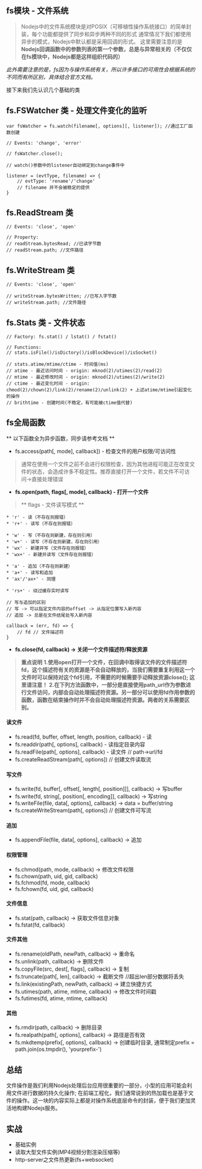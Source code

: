 ## fs模块 - 文件系统

> Nodejs中的文件系统模块是对POSIX（可移植性操作系统接口）的简单封装，每个功能都提供了同步和异步两种不同的形式
> 通常情况下我们都使用异步的模式，Nodejs中默认都是采用回调的形式。
> 这里需要注意的是**Nodejs回调函数中的参数列表的第一个参数，总是与异常相关的（不仅仅在fs模块中，Nodejs都是这样组织代码的）**

_此外需要注意的是，fs因为与操作系统有关，所以许多接口的可用性会根据系统的不同而有所区别，具体结合官方文档。_

接下来我们先认识几个基础的类

## fs.FSWatcher 类 - 处理文件变化的监听

```
var fsWatcher = fs.watch(filename[, options][, listener]); //通过工厂函数创建

// Events: 'change', 'error'

// fsWatcher.close();

// watch()参数中的listener自动绑定到change事件中

listener = (evtType, filename) => {
    // evtType: 'rename'/'change'
    // filename 并不会被稳定的提供
}
```

## fs.ReadStream 类

```
// Events: 'close', 'open'

// Property:
// readStream.bytesRead; //已读字节数
// readStream.path; //文件路径
```

## fs.WriteStream 类

```
// Events: 'close', 'open'

// writeStream.bytesWritten; //已写入字节数
// writeStream.path; //文件路径
```

## fs.Stats 类 - 文件状态

```
// Factory: fs.stat() / lstat() / fstat()

// Functions: 
// stats.isFile()/isDictory()/isBlockDevice()/isSocket()

// stats.atime/mtime/ctime - 时间值(ms)
// atime - 最近访问时间 - origin: mknod(2)/utimes(2)/read(2)
// mtime - 最近修改时间 - origin: mknod(2)/utimes(2)/write(2)
// ctime - 最近变化时间 - origin: chmod(2)/chown(2)/link(2)/rename(2)/unlink(2) + 上述atime/mtime引起变化的操作
// brithtime - 创建时间(不稳定，有可能被ctime值代替)
```

## fs全局函数

** 以下函数全为异步函数，同步请参考文档 **

* fs.access(path[, mode], callback]) - 检查文件的用户权限/可访问性

> 通常在使用一个文件之前不会进行权限检查，因为其他进程可能正在改变文件的状态，会造成许多不稳定性。推荐直接打开一个文件，若文件不可访问->直接处理错误

* **fs.open(path, flags[, mode], callback) - 打开一个文件**

> ** flags - 文件读写模式 **

```
* 'r' - 读（不存在则报错）
* 'r+' - 读写（不存在则报错）

* 'w' - 写（不存在则新建，存在则引用）
* 'w+' - 读写（不存在则新建，存在则引用）
* 'wx' - 新建并写（文件存在则报错）
* 'wx+' - 新建并读写（文件存在则报错）

* 'a' - 追加（不存在则新建）
* 'a+' - 读写和追加
* 'ax'/'ax+' - 同理

* 'rs+' - 绕过缓存实时读写

// 写与追加的区别
// 写 -> 可以指定文件内容的offset -> 从指定位置写入新内容
// 追加 -> 总是在文件结尾处写入新内容
```

```
callback = (err, fd) => {
    // fd // 文件描述符
}
```

* **fs.close(fd, callback) -> 关闭一个文件描述符/释放资源**

> **重点说明**
> **1.使用open打开一个文件，在回调中取得该文件的文件描述符fd，这个描述符有关的资源是不会自动释放的，当我们需要重复利用这一个文件时可以保持对这个fd引用，不需要的时候需要手动释放资源close(); 这里请注意！**
> **2.在下列方法函数中，一部分是直接使用path_url作为参数进行文件访问，内部会自动处理描述符资源。另一部分可以使用fd作用参数的函数，函数在结束操作时并不会自动处理描述符资源。两者的关系需要区别。**

#### 读文件
* fs.read(fd, buffer, offset, length, position, callback) - 读
* fs.readdir(path[, options], callback) - 读指定目录内容
* fs.readFile(path[, options], callback) - 读文件 // path->url/fd
* fs.createReadStream(path[, options]) // 创建文件读取流

#### 写文件
* fs.write(fd, buffer[, offset[, length[, position]]], callback) -> 写buffer
* fs.write(fd, string[, position[, encoding]], callback) -> 写string
* fs.writeFile(file, data[, options], callback) -> data = buffer/string
* fs.createWriteStream(path[, options]) // 创建文件可写流

#### 追加
* fs.appendFile(file, data[, options], callback) -> 追加

#### 权限管理
* fs.chmod(path, mode, callback) -> 修改文件权限
* fs.chown(path, uid, gid, callback)
* fs.fchmod(fd, mode, callback)
* fs.fchown(fd, uid, gid, callback)

#### 文件信息
* fs.stat(path, callback) -> 获取文件信息对象
* fs.fstat(fd, callback)

#### 文件其他
* fs.rename(oldPath, newPath, callback) -> 重命名
* fs.unlink(path, callback) -> 删除文件
* fs.copyFile(src, dest[, flags], callback) -> 复制
* fs.truncate(path[, len], callback) -> 截断文件 //超出len部分数据将丢失
* fs.link(existingPath, newPath, callback) -> 建立快捷方式
* fs.utimes(path, atime, mtime, callback) -> 修改文件时间戳
* fs.futimes(fd, atime, mtime, callback)

#### 其他
* fs.rmdir(path, callback) -> 删除目录
* fs.realpath(path[, options], callback) -> 路径是否有效
* fs.mkdtemp(prefix[, options], callback) -> 创建临时目录, 通常制定prefix = path.join(os.tmpdir(), 'yourprefix-')


## 总结

文件操作是我们利用Nodejs处理后台应用很重要的一部分，小型的应用可能会利用文件进行数据的持久化操作; 在前端工程化，我们通常说到的热加载也是基于文件的操作。这一块的内容实际上都是对操作系统底层命令的封装，便于我们更加灵活地构建Nodejs服务。

## 实战

* 基础实例
* 读取大型文件实例(MP4视频分割渲染压缩等)
* http-server之文件热更新(fs+websocket)
